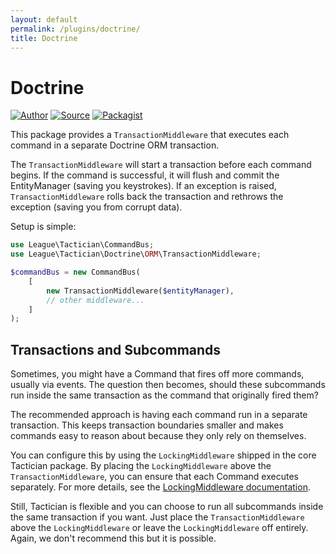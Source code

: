 ```yaml
---
layout: default
permalink: /plugins/doctrine/
title: Doctrine
---
```


# Doctrine

[![Author](https://img.shields.io/badge/author-@rosstuck-blue.svg?style=flat-square)](https://twitter.com/rosstuck)
[![Source](https://img.shields.io/badge/source-league/tactician--doctrine-blue.svg?style=flat-square)](https://github.com/thephpleague/tactician-doctrine)
[![Packagist](https://img.shields.io/packagist/v/league/tactician-doctrine.svg?style=flat-square)](https://packagist.org/packages/league/tactician-doctrine)

This package provides a `TransactionMiddleware` that executes each command in a separate Doctrine ORM transaction.

The `TransactionMiddleware` will start a transaction before each command begins. If the command is successful, it will flush and commit the EntityManager (saving you keystrokes). If an exception is raised, `TransactionMiddleware` rolls back the transaction and rethrows the exception (saving you from corrupt data).

Setup is simple:

~~~php
use League\Tactician\CommandBus;
use League\Tactician\Doctrine\ORM\TransactionMiddleware;

$commandBus = new CommandBus(
    [
        new TransactionMiddleware($entityManager),
        // other middleware...
    ]
);
~~~

## Transactions and Subcommands
Sometimes, you might have a Command that fires off more commands, usually via events. The question then becomes, should these subcommands run inside the same transaction as the command that originally fired them?

The recommended approach is having each command run in a separate transaction. This keeps transaction boundaries smaller and makes commands easy to reason about because they only rely on themselves.

You can configure this by using the `LockingMiddleware` shipped in the core Tactician package. By placing the `LockingMiddleware` above the `TransactionMiddleware`, you can ensure that each Command executes separately. For more details, see the [LockingMiddleware documentation](/plugins/locking-middleware/).

Still, Tactician is flexible and you can choose to run all subcommands inside the same transaction if you want. Just place the `TransactionMiddleware` above the `LockingMiddleware` or leave the `LockingMiddleware` off entirely. Again, we don't recommend this but it is possible.
